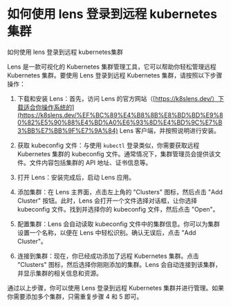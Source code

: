 # 如何使用 lens 登录到远程 kubernetes集群 



如何使用 lens 登录到远程 kubernetes集群


Lens 是一款可视化的 Kubernetes 集群管理工具，它可以帮助你轻松管理远程 Kubernetes 集群。要使用 Lens 登录到远程 Kubernetes 集群，请按照以下步骤操作：

1.  下载和安装 Lens：首先，访问 Lens 的官方网站（[https://k8slens.dev/）下载适合你操作系统的](https://k8slens.dev/%EF%BC%89%E4%B8%8B%E8%BD%BD%E9%80%82%E5%90%88%E4%BD%A0%E6%93%8D%E4%BD%9C%E7%B3%BB%E7%BB%9F%E7%9A%84) Lens 客户端，并按照说明进行安装。

2.  获取 kubeconfig 文件：与使用 `kubectl` 登录类似，你需要获取远程 Kubernetes 集群的 kubeconfig 文件。通常情况下，集群管理员会提供该文件。文件内容包括集群的 API 地址、证书信息等。

3.  打开 Lens：安装完成后，启动 Lens 应用。

4.  添加集群：在 Lens 主界面，点击左上角的 "Clusters" 图标，然后点击 "Add Cluster" 按钮。此时，Lens 会打开一个文件选择对话框，让你选择 kubeconfig 文件。找到并选择你的 kubeconfig 文件，然后点击 "Open"。

5.  配置集群：Lens 会自动读取 kubeconfig 文件中的集群信息。你可以为集群设置一个名称，以便在 Lens 中轻松识别。确认无误后，点击 "Add Cluster"。

6.  连接到集群：现在，你已经成功添加了远程 Kubernetes 集群。点击 "Clusters" 图标，然后选择你刚刚添加的集群。Lens 会自动连接到该集群，并显示集群的相关信息和资源。


通过以上步骤，你可以使用 Lens 登录到远程 Kubernetes 集群并进行管理。如果你需要添加多个集群，只需重复步骤 4 和 5 即可。
